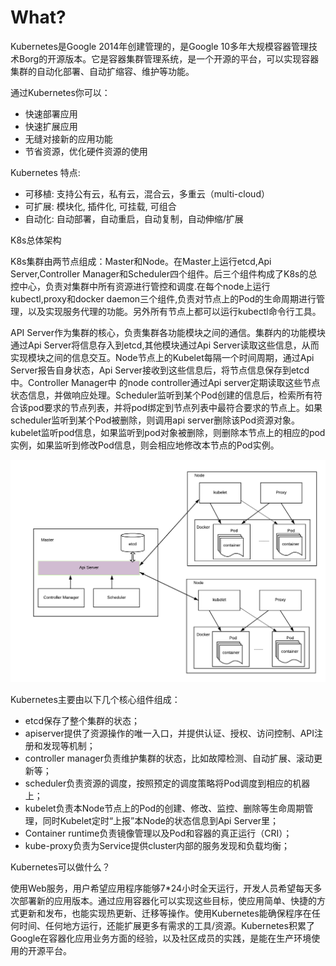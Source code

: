 # What?
Kubernetes是Google 2014年创建管理的，是Google 10多年大规模容器管理技术Borg的开源版本。它是容器集群管理系统，是一个开源的平台，可以实现容器集群的自动化部署、自动扩缩容、维护等功能。


通过Kubernetes你可以：
- 快速部署应用
- 快速扩展应用
- 无缝对接新的应用功能
- 节省资源，优化硬件资源的使用

Kubernetes 特点:

- 可移植: 支持公有云，私有云，混合云，多重云（multi-cloud）
- 可扩展: 模块化, 插件化, 可挂载, 可组合
- 自动化: 自动部署，自动重启，自动复制，自动伸缩/扩展

K8s总体架构

K8s集群由两节点组成：Master和Node。在Master上运行etcd,Api Server,Controller Manager和Scheduler四个组件。后三个组件构成了K8s的总控中心，负责对集群中所有资源进行管控和调度.在每个node上运行kubectl,proxy和docker daemon三个组件,负责对节点上的Pod的生命周期进行管理，以及实现服务代理的功能。另外所有节点上都可以运行kubectl命令行工具。

API Server作为集群的核心，负责集群各功能模块之间的通信。集群内的功能模块通过Api Server将信息存入到etcd,其他模块通过Api Server读取这些信息，从而实现模块之间的信息交互。Node节点上的Kubelet每隔一个时间周期，通过Api Server报告自身状态，Api Server接收到这些信息后，将节点信息保存到etcd中。Controller Manager中 的node controller通过Api server定期读取这些节点状态信息，并做响应处理。Scheduler监听到某个Pod创建的信息后，检索所有符合该pod要求的节点列表，并将pod绑定到节点列表中最符合要求的节点上。如果scheduler监听到某个Pod被删除，则调用api server删除该Pod资源对象。kubelet监听pod信息，如果监听到pod对象被删除，则删除本节点上的相应的pod实例，如果监听到修改Pod信息，则会相应地修改本节点的Pod实例。

![](https://github.com/gmg0829/Img/blob/master/k8s/k8s-arc.png?raw=true)

Kubernetes主要由以下几个核心组件组成：

- etcd保存了整个集群的状态；
- apiserver提供了资源操作的唯一入口，并提供认证、授权、访问控制、API注册和发现等机制；
- controller manager负责维护集群的状态，比如故障检测、自动扩展、滚动更新等；
- scheduler负责资源的调度，按照预定的调度策略将Pod调度到相应的机器上；
- kubelet负责本Node节点上的Pod的创建、修改、监控、删除等生命周期管理，同时Kubelet定时“上报”本Node的状态信息到Api Server里；
- Container runtime负责镜像管理以及Pod和容器的真正运行（CRI）；
- kube-proxy负责为Service提供cluster内部的服务发现和负载均衡；



Kubernetes可以做什么？

使用Web服务，用户希望应用程序能够7*24小时全天运行，开发人员希望每天多次部署新的应用版本。通过应用容器化可以实现这些目标，使应用简单、快捷的方式更新和发布，也能实现热更新、迁移等操作。使用Kubernetes能确保程序在任何时间、任何地方运行，还能扩展更多有需求的工具/资源。Kubernetes积累了Google在容器化应用业务方面的经验，以及社区成员的实践，是能在生产环境使用的开源平台。

